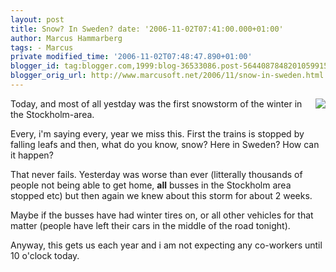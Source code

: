 ```yaml
---
layout: post
title: Snow? In Sweden? date: '2006-11-02T07:41:00.000+01:00'
author: Marcus Hammarberg
tags: - Marcus
private modified_time: '2006-11-02T07:48:47.890+01:00'
blogger_id: tag:blogger.com,1999:blog-36533086.post-5644087848201059915
blogger_orig_url: http://www.marcusoft.net/2006/11/snow-in-sweden.html
---
```


[<img
src="http://photos1.blogger.com/blogger2/4958/4459/320/thorildsplan445.jpg"
style="FLOAT: right; MARGIN: 0px 0px 10px 10px; CURSOR: hand"
data-border="0" />](http://photos1.blogger.com/blogger2/4958/4459/1600/thorildsplan445.jpg)

<div>

Today, and most of all yestday was the first snowstorm of the winter in
the Stockholm-area.

</div>



<div>

</div>



<div>

Every, i'm saying every, year we miss this. First the trains is stopped
by falling leafs and then, what do you know, snow? Here in Sweden? How
can it happen?

</div>



<div>

</div>



<div>

That never fails. Yesterday was worse than ever (litterally thousands of
people not being able to get home, **all** busses in the Stockholm area
stopped etc) but then again we knew about this storm for about 2 weeks.

</div>



<div>

</div>



<div>

Maybe if the busses have had winter tires on, or all other vehicles for
that matter (people have left their cars in the middle of the road
tonight).

</div>



<div>

</div>



<div>

Anyway, this gets us each year and i am not expecting any co-workers
until 10 o'clock today.

</div>
